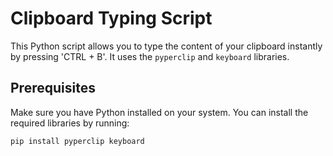 # Clipboard Typing Script

This Python script allows you to type the content of your clipboard instantly by pressing 'CTRL + B'. It uses the `pyperclip` and `keyboard` libraries.

## Prerequisites

Make sure you have Python installed on your system. You can install the required libraries by running:

```bash
pip install pyperclip keyboard


